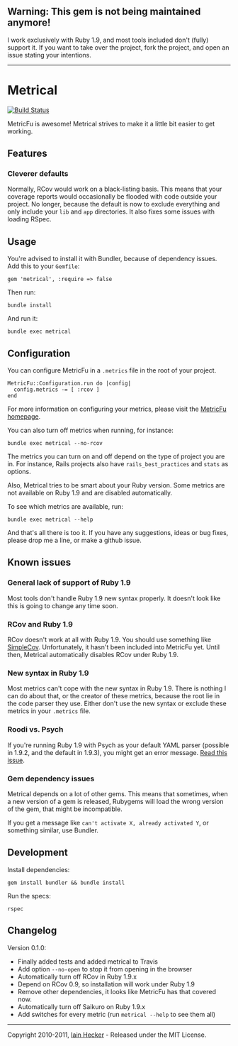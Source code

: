## Warning: This gem is not being maintained anymore!

I work exclusively with Ruby 1.9, and most tools included don't (fully) support it.
If you want to take over the project, fork the project, and open an issue stating your intentions.

---

# Metrical

[![Build Status](https://secure.travis-ci.org/iain/metrical.png)](http://travis-ci.org/iain/metrical)

MetricFu is awesome! Metrical strives to make it a little bit easier to get working.

## Features

### Cleverer defaults

Normally, RCov would work on a black-listing basis. This means that your coverage reports would
occasionally be flooded with code outside your project. No longer, because the default is now to
exclude everything and only include your `lib` and `app` directories. It also fixes some issues with
loading RSpec.

## Usage

You're advised to install it with Bundler, because of dependency issues. Add this to your `Gemfile`:

    gem 'metrical', :require => false
    
Then run:

    bundle install

And run it:

    bundle exec metrical

## Configuration

You can configure MetricFu in a `.metrics` file in the root of your project.

    MetricFu::Configuration.run do |config|
      config.metrics -= [ :rcov ]
    end

For more information on configuring your metrics, please visit the
[MetricFu homepage](http://metric-fu.rubyforge.org/).

You can also turn off metrics when running, for instance:

    bundle exec metrical --no-rcov

The metrics you can turn on and off depend on the type of project you are in.
For instance, Rails projects also have `rails_best_practices` and `stats` as
options.

Also, Metrical tries to be smart about your Ruby version. Some metrics are not
available on Ruby 1.9 and are disabled automatically.

To see which metrics are available, run:

    bundle exec metrical --help

And that's all there is too it. If you have any suggestions, ideas or bug fixes,
please drop me a line, or make a github issue.

## Known issues

### General lack of support of Ruby 1.9

Most tools don't handle Ruby 1.9 new syntax properly. It doesn't look like this is going to change any time soon.

### RCov and Ruby 1.9

RCov doesn't work at all with Ruby 1.9. You should use something like
[SimpleCov](https://github.com/colszowka/simplecov). Unfortunately, it hasn't been included into
MetricFu yet. Until then, Metrical automatically disables RCov under Ruby 1.9.

### New syntax in Ruby 1.9

Most metrics can't cope with the new syntax in Ruby 1.9. There is nothing I can do about that, or
the creator of these metrics, because the root lie in the code parser they use. Either don't use the
new syntax or exclude these metrics in your `.metrics` file.

### Roodi vs. Psych

If you're running Ruby 1.9 with Psych as your default YAML parser (possible in 1.9.2, and the
default in 1.9.3), you might get an error message. [Read this issue](https://github.com/iain/metrical/issues/15).

### Gem dependency issues

Metrical depends on a lot of other gems. This means that sometimes, when a new version of a gem is released,
Rubygems will load the wrong version of the gem, that might be incompatible.

If you get a message like `can't activate X, already activated Y`, or something similar, use Bundler.


## Development

Install dependencies:

    gem install bundler && bundle install

Run the specs:

    rspec


## Changelog

Version 0.1.0:

* Finally added tests and added metrical to Travis
* Add option `--no-open` to stop it from opening in the browser
* Automatically turn off RCov in Ruby 1.9.x
* Depend on RCov 0.9, so installation will work under Ruby 1.9
* Remove other dependencies, it looks like MetricFu has that covered now.
* Automatically turn off Saikuro on Ruby 1.9.x
* Add switches for every metric (run `metrical --help` to see them all)

---
Copyright 2010-2011, [Iain Hecker](http://iain.nl) - Released under the MIT License.
